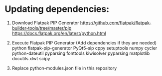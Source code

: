 # Updating dependencies:
1) Download Flatpak PIP Generator
https://github.com/flatpak/flatpak-builder-tools/tree/master/pip
https://docs.flatpak.org/en/latest/python.html


2) Execute Flatpak PIP Generator (Add dependencies if they are needed)
python flatpak-pip-generator PyQt5-sip cppy setuptools numpy cycler python-dateutil pyparsing fonttools kiwisolver pyparsing matplotlib docutils xlwt scipy

3) Replace python-modules.json file in this repository
